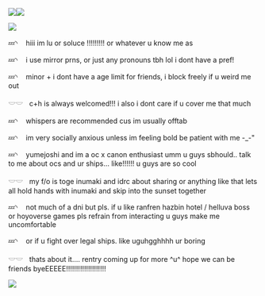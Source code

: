 ![](https://64.media.tumblr.com/0e29b113c2fc42a699d5f98a8147189f/94b4d89b9ddf733c-89/s400x600/fcd0293de8d4fc49b2f063073ada080bd88e7ff3.gifv)![](https://64.media.tumblr.com/d2837e3684570b3d0a8c5091b5a9e893/94b4d89b9ddf733c-c2/s400x600/60137a8f68356e9459f9e179cc880c66dd8a90f3.pnj)

![](https://64.media.tumblr.com/37e10b3c551d798df1a66a3d2bac2758/3191faf684abc85a-87/s400x600/ae8786ed602d27a8568742a94d602d04a74285e4.pnj)

💤◝ ㅤhiii im lu or soluce !!!!!!!!! or whatever u know me as

💤◝ ㅤi use mirror prns, or just any pronouns tbh lol i dont have a pref!

💤◝ ㅤminor + i dont have a age limit for friends, i block freely if u weird me out

𓎟𓎟ㅤc+h is always welcomed!!! i also i dont care if u cover me that much

💤◝ ㅤwhispers are recommended cus im usually offtab

💤◝ ㅤim very socially anxious unless im feeling bold be patient with me -_-"

💤◝ ㅤyumejoshi and im a oc x canon enthusiast umm u guys sbhould.. talk to me about ocs and ur ships... like!!!!!! u guys are so cool

𓎟𓎟ㅤmy f/o is toge inumaki and idrc about sharing or anything like that lets all hold hands with inumaki and skip  into the sunset together

💤◝ ㅤnot much of a dni but pls. if u like ranfren hazbin hotel / helluva boss or hoyoverse games pls refrain from interacting u guys make me uncomfortable

💤◝ ㅤor if u fight over legal ships. like uguhgghhhh ur boring

𓎟𓎟ㅤthats about it.... rentry coming up for more ^u^ hope we can be friends byeEEEEE!!!!!!!!!!!!!!!!!!!!

![](https://64.media.tumblr.com/9c7c88da183bf27c4f31de0053eacfe1/94b4d89b9ddf733c-e4/s1280x1920/95b8996f9178d6eb9c9240b96383729741721fcb.gifv)
